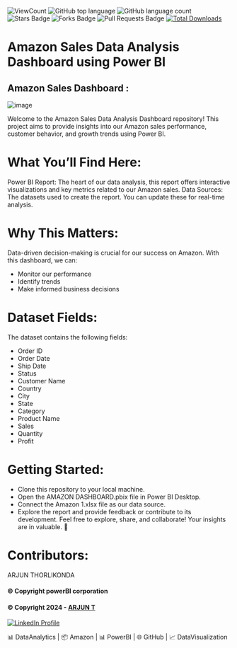 ![ViewCount](https://views.whatilearened.today/views/github/debdattasarkar/SpaceX-Data-Science-Project.svg?cache=remove)
![GitHub top language](https://img.shields.io/github/languages/top/debdattasarkar/SpaceX-Data-Science-Project?style=flat)
![GitHub language count](https://img.shields.io/github/languages/count/debdattasarkar/SpaceX-Data-Science-Project?style=flat)
![Stars Badge](https://img.shields.io/github/stars/debdattasarkar/SpaceX-Data-Science-Project?style=flat)
![Forks Badge](https://img.shields.io/github/forks/debdattasarkar/SpaceX-Data-Science-Project?style=flat)
![Pull Requests Badge](https://img.shields.io/github/issues-pr/debdattasarkar/SpaceX-Data-Science-Project?style=flat)
[![Total Downloads](https://img.shields.io/github/downloads/debdattasarkar/SpaceX-Data-Science-Project/total.svg)](https://github.com/debdattasarkar/SpaceX-Data-Science-Project/releases/)


# Amazon Sales Data Analysis Dashboard using Power BI
## Amazon Sales Dashboard : 
![image](https://github.com/ARJUN151503/PowerBI-projects/blob/main/using%20Bi.png)

Welcome to the Amazon Sales Data Analysis Dashboard repository! This project aims to provide insights into our Amazon sales performance, customer behavior, and growth trends using Power BI.

# What You’ll Find Here:
Power BI Report: The heart of our data analysis, this report offers interactive visualizations and key metrics related to our Amazon sales.
Data Sources: The datasets used to create the report. You can update these for real-time analysis.
# Why This Matters:
Data-driven decision-making is crucial for our success on Amazon. With this dashboard, 
we can:
  - Monitor our performance
  - Identify trends
  - Make informed business decisions
# Dataset Fields:
The dataset contains the following fields:

  - Order ID
  - Order Date
  - Ship Date
  - Status
  - Customer Name
  - Country
  - City
  - State
  - Category
  - Product Name
  - Sales
  - Quantity
  - Profit
# Getting Started:
  - Clone this repository to your local machine.
  - Open the AMAZON DASHBOARD.pbix file in Power BI Desktop.
  - Connect the Amazon 1.xlsx file as our data source.
  - Explore the report and provide feedback or contribute to its development.
Feel free to explore, share, and collaborate! Your insights are in valuable. 🚀

# Contributors:
ARJUN THORLIKONDA 

#### © Copyright powerBI corporation

#### © Copyright 2024 - [ARJUN T](https://github.com/ARJUN151503)
<a href="https://www.linkedin.com/in/arjun-thorlikonda-422b9a256/"> ![LinkedIn Profile](https://img.shields.io/badge/LinkedIn-0077B5?style=for-the-badge&logo=linkedin&logoColor=white) </a>


📊 DataAnalytics | 📦 Amazon | 📊 PowerBI | 🌐 GitHub | 📈 DataVisualization
